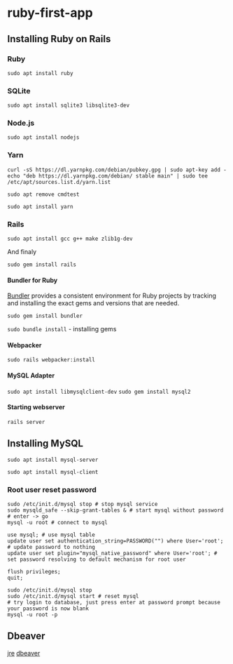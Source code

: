 # ruby-first-app

## Installing Ruby on Rails

### Ruby
`sudo apt install ruby`

### SQLite
`sudo apt install sqlite3 libsqlite3-dev`

### Node.js
`sudo apt install nodejs`

### Yarn
`curl -sS https://dl.yarnpkg.com/debian/pubkey.gpg | sudo apt-key add -`
`echo "deb https://dl.yarnpkg.com/debian/ stable main" | sudo tee /etc/apt/sources.list.d/yarn.list`

`sudo apt remove cmdtest`

`sudo apt install yarn`

### Rails

`sudo apt install gcc g++ make zlib1g-dev`

And finaly

`sudo gem install rails`

#### Bundler for Ruby
[Bundler](https://bundler.io/) provides a consistent environment for Ruby projects by tracking and installing the exact gems and versions that are needed. 

`sudo gem install bundler`

`sudo bundle install` - installing gems

#### Webpacker
`sudo rails webpacker:install`

#### MySQL Adapter
`sudo apt install libmysqlclient-dev`
`sudo gem install mysql2`

#### Starting webserver
`rails server`


## Installing MySQL
`sudo apt install mysql-server`

`sudo apt install mysql-client`

### Root user reset password
```
sudo /etc/init.d/mysql stop # stop mysql service
sudo mysqld_safe --skip-grant-tables & # start mysql without password
# enter -> go
mysql -u root # connect to mysql
```

```
use mysql; # use mysql table
update user set authentication_string=PASSWORD("") where User='root'; # update password to nothing
update user set plugin="mysql_native_password" where User='root'; # set password resolving to default mechanism for root user

flush privileges;
quit;
```

```
sudo /etc/init.d/mysql stop 
sudo /etc/init.d/mysql start # reset mysql
# try login to database, just press enter at password prompt because your password is now blank
mysql -u root -p 
```

## Dbeaver

[jre](https://www.java.com/ru/download/windows-64bit.jsp)
[dbeaver](https://dbeaver.io/)
